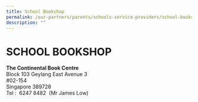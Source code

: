 ```yaml
---
title: School Bookshop
permalink: /our-partners/parents/schools-service-providers/school-bookshop/
description: ""
---
```

# **SCHOOL BOOKSHOP**

**The Continental Book Centre**  
Block 103 Geylang East Avenue 3  
#02-154  
Singapore 389728  
Tel :  6247 8482  (Mr James Low)